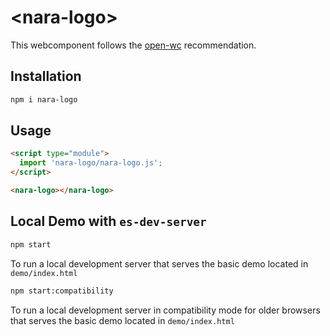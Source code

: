 # \<nara-logo>

This webcomponent follows the [open-wc](https://github.com/open-wc/open-wc) recommendation.

## Installation
```bash
npm i nara-logo
```

## Usage
```html
<script type="module">
  import 'nara-logo/nara-logo.js';
</script>

<nara-logo></nara-logo>
```



## Local Demo with `es-dev-server`
```bash
npm start
```
To run a local development server that serves the basic demo located in `demo/index.html`

```bash
npm start:compatibility
```
To run a local development server in compatibility mode for older browsers that serves the basic demo located in `demo/index.html`

